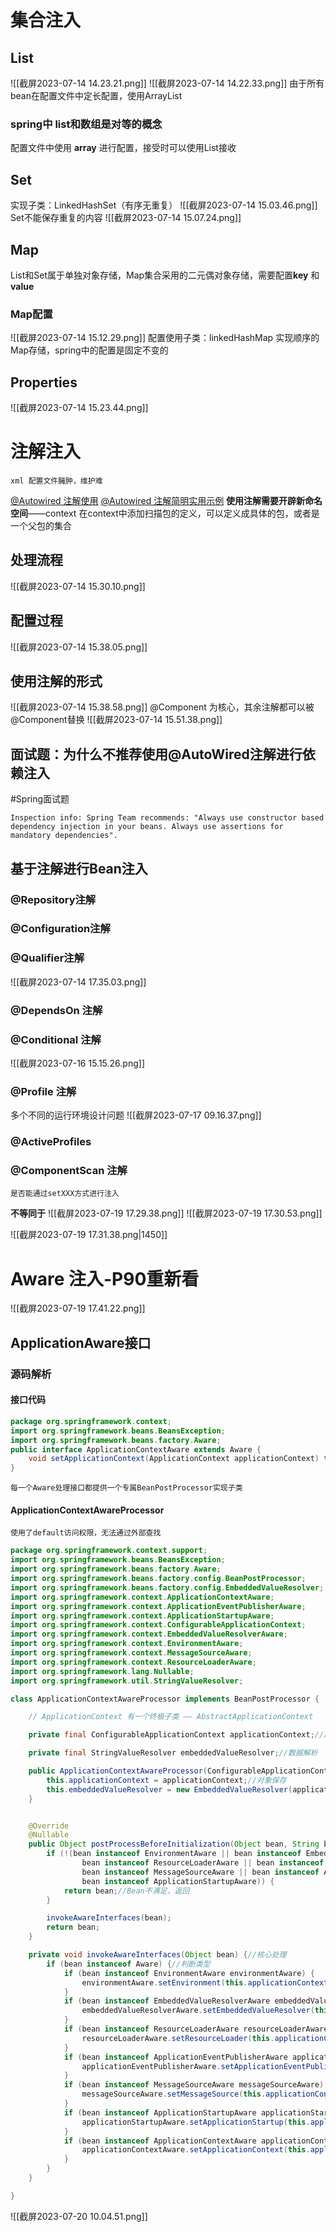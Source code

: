 # 集合注入

## List

![[截屏2023-07-14 14.23.21.png]]
![[截屏2023-07-14 14.22.33.png]]
由于所有bean在配置文件中定长配置，使用ArrayList
### **spring中 list和数组是对等的概念**
配置文件中使用 **array** 进行配置，接受时可以使用List接收

## Set

实现子类：LinkedHashSet（有序无重复）
![[截屏2023-07-14 15.03.46.png]]
Set不能保存重复的内容
![[截屏2023-07-14 15.07.24.png]]

## Map

List和Set属于单独对象存储，Map集合采用的二元偶对象存储，需要配置**key** 和 **value**
### Map配置
![[截屏2023-07-14 15.12.29.png]]
配置使用子类：linkedHashMap
实现顺序的Map存储，spring中的配置是固定不变的

## Properties
![[截屏2023-07-14 15.23.44.png]]

# 注解注入
	xml 配置文件臃肿，维护难

[@Autowired 注解使用](https://juejin.cn/post/7199269310295375932)
[@Autowired 注解简明实用示例](https://www.cnblogs.com/convict/p/10688335.html)
**使用注解需要开辟新命名空间**——context
在context中添加扫描包的定义，可以定义成具体的包，或者是一个父包的集合

## 处理流程
![[截屏2023-07-14 15.30.10.png]]
## 配置过程
![[截屏2023-07-14 15.38.05.png]]
## 使用注解的形式
![[截屏2023-07-14 15.38.58.png]]
@Component 为核心，其余注解都可以被@Component替换
![[截屏2023-07-14 15.51.38.png]]

## 面试题：为什么不推荐使用@AutoWired注解进行依赖注入
#Spring面试题 

	Inspection info: Spring Team recommends: "Always use constructor based dependency injection in your beans. Always use assertions for mandatory dependencies".



## 基于注解进行Bean注入
### @Repository注解
### @Configuration注解
### @Qualifier注解
![[截屏2023-07-14 17.35.03.png]]
### @DependsOn 注解
### @Conditional 注解
![[截屏2023-07-16 15.15.26.png]]
### @Profile 注解
多个不同的运行环境设计问题
![[截屏2023-07-17 09.16.37.png]]
### @ActiveProfiles
### @ComponentScan 注解

	是否能通过setXXX方式进行注入

**不等同于**
![[截屏2023-07-19 17.29.38.png]]
![[截屏2023-07-19 17.30.53.png]]

![[截屏2023-07-19 17.31.38.png|1450]]
# Aware 注入-P90重新看

![[截屏2023-07-19 17.41.22.png]]

## ApplicationAware接口

### 源码解析
#### 接口代码
```java
package org.springframework.context;
import org.springframework.beans.BeansException;
import org.springframework.beans.factory.Aware;
public interface ApplicationContextAware extends Aware {
	void setApplicationContext(ApplicationContext applicationContext) throws BeansException;
}
```
	每一个Aware处理接口都提供一个专属BeanPostProcessor实现子类
####  ApplicationContextAwareProcessor 
	使用了default访问权限，无法通过外部查找
```java
package org.springframework.context.support;
import org.springframework.beans.BeansException;
import org.springframework.beans.factory.Aware;
import org.springframework.beans.factory.config.BeanPostProcessor;
import org.springframework.beans.factory.config.EmbeddedValueResolver;
import org.springframework.context.ApplicationContextAware;
import org.springframework.context.ApplicationEventPublisherAware;
import org.springframework.context.ApplicationStartupAware;
import org.springframework.context.ConfigurableApplicationContext;
import org.springframework.context.EmbeddedValueResolverAware;
import org.springframework.context.EnvironmentAware;
import org.springframework.context.MessageSourceAware;
import org.springframework.context.ResourceLoaderAware;
import org.springframework.lang.Nullable;
import org.springframework.util.StringValueResolver;

class ApplicationContextAwareProcessor implements BeanPostProcessor {

	// ApplicationContext 有一个终极子类 —— AbstractApplicationContext

	private final ConfigurableApplicationContext applicationContext;//应用上下文

	private final StringValueResolver embeddedValueResolver;//数据解析

	public ApplicationContextAwareProcessor(ConfigurableApplicationContext applicationContext) {//接受ApplicaContext
		this.applicationContext = applicationContext;//对象保存
		this.embeddedValueResolver = new EmbeddedValueResolver(applicationContext.getBeanFactory());//实例化
	}


	@Override
	@Nullable
	public Object postProcessBeforeInitialization(Object bean, String beanName) throws BeansException {//Bean初始化之前进行调用
		if (!(bean instanceof EnvironmentAware || bean instanceof EmbeddedValueResolverAware ||
				bean instanceof ResourceLoaderAware || bean instanceof ApplicationEventPublisherAware ||
				bean instanceof MessageSourceAware || bean instanceof ApplicationContextAware ||
				bean instanceof ApplicationStartupAware)) {
			return bean;//Bean不满足，返回
		}

		invokeAwareInterfaces(bean);
		return bean;
	}

	private void invokeAwareInterfaces(Object bean) {//核心处理
		if (bean instanceof Aware) {//判断类型
			if (bean instanceof EnvironmentAware environmentAware) {
				environmentAware.setEnvironment(this.applicationContext.getEnvironment());
			}
			if (bean instanceof EmbeddedValueResolverAware embeddedValueResolverAware) {
				embeddedValueResolverAware.setEmbeddedValueResolver(this.embeddedValueResolver);
			}
			if (bean instanceof ResourceLoaderAware resourceLoaderAware) {
				resourceLoaderAware.setResourceLoader(this.applicationContext);
			}
			if (bean instanceof ApplicationEventPublisherAware applicationEventPublisherAware) {
				applicationEventPublisherAware.setApplicationEventPublisher(this.applicationContext);
			}
			if (bean instanceof MessageSourceAware messageSourceAware) {
				messageSourceAware.setMessageSource(this.applicationContext);
			}
			if (bean instanceof ApplicationStartupAware applicationStartupAware) {
				applicationStartupAware.setApplicationStartup(this.applicationContext.getApplicationStartup());
			}
			if (bean instanceof ApplicationContextAware applicationContextAware) {//实现Spring上下文实例注入
				applicationContextAware.setApplicationContext(this.applicationContext);
			}
		}
	}

}

```
![[截屏2023-07-20 10.04.51.png]]


